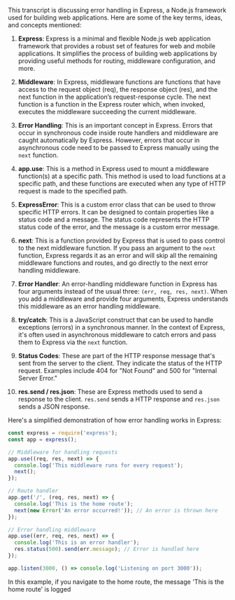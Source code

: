 This transcript is discussing error handling in Express, a Node.js framework used for building web applications. Here are some of the key terms, ideas, and concepts mentioned:

1. **Express**: Express is a minimal and flexible Node.js web application framework that provides a robust set of features for web and mobile applications. It simplifies the process of building web applications by providing useful methods for routing, middleware configuration, and more.

2. **Middleware**: In Express, middleware functions are functions that have access to the request object (req), the response object (res), and the next function in the application’s request-response cycle. The next function is a function in the Express router which, when invoked, executes the middleware succeeding the current middleware.

3. **Error Handling**: This is an important concept in Express. Errors that occur in synchronous code inside route handlers and middleware are caught automatically by Express. However, errors that occur in asynchronous code need to be passed to Express manually using the `next` function.

4. **app.use**: This is a method in Express used to mount a middleware function(s) at a specific path. This method is used to load functions at a specific path, and these functions are executed when any type of HTTP request is made to the specified path.

5. **ExpressError**: This is a custom error class that can be used to throw specific HTTP errors. It can be designed to contain properties like a status code and a message. The status code represents the HTTP status code of the error, and the message is a custom error message.

6. **next**: This is a function provided by Express that is used to pass control to the next middleware function. If you pass an argument to the `next` function, Express regards it as an error and will skip all the remaining middleware functions and routes, and go directly to the next error handling middleware.

7. **Error Handler**: An error-handling middleware function in Express has four arguments instead of the usual three: `(err, req, res, next)`. When you add a middleware and provide four arguments, Express understands this middleware as an error handling middleware.

8. **try/catch**: This is a JavaScript construct that can be used to handle exceptions (errors) in a synchronous manner. In the context of Express, it's often used in asynchronous middleware to catch errors and pass them to Express via the `next` function.

9. **Status Codes**: These are part of the HTTP response message that's sent from the server to the client. They indicate the status of the HTTP request. Examples include 404 for "Not Found" and 500 for "Internal Server Error."

10. **res.send / res.json**: These are Express methods used to send a response to the client. `res.send` sends a HTTP response and `res.json` sends a JSON response.

Here's a simplified demonstration of how error handling works in Express:

```javascript
const express = require('express');
const app = express();

// Middleware for handling requests
app.use((req, res, next) => {
  console.log('This middleware runs for every request');
  next();
});

// Route handler
app.get('/', (req, res, next) => {
  console.log('This is the home route');
  next(new Error('An error occurred!')); // An error is thrown here
});

// Error handling middleware
app.use((err, req, res, next) => {
  console.log('This is an error handler');
  res.status(500).send(err.message); // Error is handled here
});

app.listen(3000, () => console.log('Listening on port 3000'));
```

In this example, if you navigate to the home route, the message 'This is the home route' is logged
